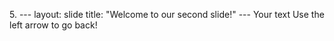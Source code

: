 5\. ---
    layout: slide
    title: "Welcome to our second slide!"
    ---
    Your text
    Use the left arrow to go back!
